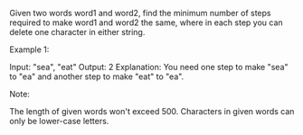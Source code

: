 
Given two words word1 and word2, find the minimum number of steps required to make word1 and word2 the same, where in each step you can delete one character in either string.


Example 1:

Input: "sea", "eat"
Output: 2
Explanation: You need one step to make "sea" to "ea" and another step to make "eat" to "ea".



Note:

The length of given words won't exceed 500.
Characters in given words can only be lower-case letters.

